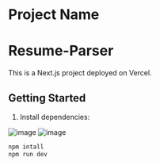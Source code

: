 # Project Name
# Resume-Parser

This is a Next.js project deployed on Vercel.

## Getting Started

1. Install dependencies:

![image](https://github.com/user-attachments/assets/44aa0fc4-d513-4d50-85d6-d40ff34da621)
![image](https://github.com/user-attachments/assets/36b26954-e033-46f1-9e28-0919f4c2d745)

```bash
npm intall
npm run dev

